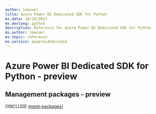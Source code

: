 ```yaml
---
author: lmazuel
title: Azure Power BI Dedicated SDK for Python
ms.data: 10/24/2022
ms.devlang: python
description: Reference for Azure Power BI Dedicated SDK for Python
ms.author: lmazuel
ms.topic: reference
ms.service: powerbidedicated
---
```

# Azure Power BI Dedicated SDK for Python - preview

## Management packages - preview
[!INCLUDE [mgmt-packages](power-bi-dedicated-mgmt-index.md)]